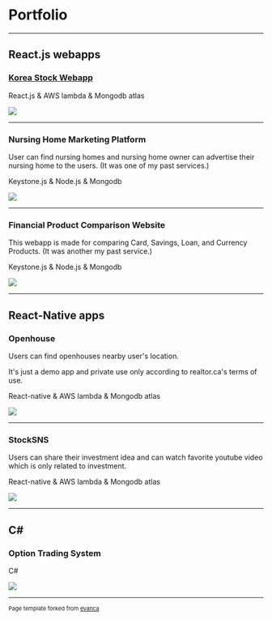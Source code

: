 # Portfolio

---

## React.js webapps

### [Korea Stock Webapp](http://lowpbr.surge.sh/)

React.js & AWS lambda & Mongodb atlas

<img src="images/lowpbr.gif?raw=true"/>

---

### Nursing Home Marketing Platform

User can find nursing homes and nursing home owner can advertise their nursing home to the users.
(It was one of my past services.)

Keystone.js & Node.js & Mongodb

<img src="images/silvermoa4.PNG?raw=true"/>

---

### Financial Product Comparison Website

This webapp is made for comparing Card, Savings, Loan, and Currency Products.
(It was another my past service.)

Keystone.js & Node.js & Mongodb

<img src="images/atmarket3.PNG?raw=true"/>

---

## React-Native apps

### Openhouse

Users can find openhouses nearby user's location.

It's just a demo app and private use only according to realtor.ca's terms of use.

React-native & AWS lambda & Mongodb atlas

<img src="images/openhouse.gif?raw=true"/>

---

### StockSNS

Users can share their investment idea and can watch favorite youtube video which is only related to investment.

React-native & AWS lambda & Mongodb atlas

<img src="images/stockSNS.gif?raw=true"/>

---

## C<i>#</i>

### Option Trading System

C#

<img src="images/tradingsystem.PNG?raw=true"/>

---

<p style="font-size:11px">Page template forked from <a href="https://github.com/evanca/quick-portfolio">evanca</a></p>
<!-- Remove above link if you don't want to attibute -->
